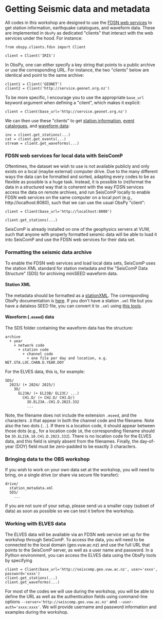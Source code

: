 # Getting Seismic data and metadata

All codes in this workshop are designed to use the [FDSN web services](https://www.fdsn.org/webservices/) to get station information, earthquake catalogues, and waveform data. These are implemented in `ObsPy` as dedicated "clients" that interact with the web services under the hood. For instance:

```
from obspy.clients.fdsn import Client

client = Client('IRIS')
```

In ObsPy, one can either specify a key string that points to a public archive or use the corresponding URL. For instance, the two "clients" below are identical and point to the same archive:

```
client1 = Client('GEONET')
client2 = Client('http://service.geonet.org.nz')
```

To be more specific, I encourage you to use the appropriate `base_url` keyword argument when defining a "client", which makes it explicit:

```
client = Client(base_url='http://service.geonet.org.nz')
```

We can then use these "clients" to get [station information](https://docs.obspy.org/master/packages/autogen/obspy.clients.fdsn.client.Client.get_stations.html#obspy.clients.fdsn.client.Client.get_stations), [event catalogues](https://docs.obspy.org/master/packages/autogen/obspy.clients.fdsn.client.Client.get_events.html#obspy.clients.fdsn.client.Client.get_events), and [waveform data](https://docs.obspy.org/master/packages/autogen/obspy.clients.fdsn.client.Client.get_waveforms.html#obspy.clients.fdsn.client.Client.get_waveforms):

```
inv = client.get_stations(...)
cat = client.get_events(...)
stream = client.get_waveforms(...)
```

### FDSN web services for local data with SeisComP

Oftentimes, the dataset we wish to use is not available publicly and only exists on a local (maybe external) computer drive. Due to the many different ways the data can be formatted and sorted, adapting every codes to be as flexible as possible is a huge task. Instead, it is possible to (re)format the data in a structured way that is coherent with the way FDSN services access the data on remote archives, and run SeisComP locally to enable FDSN web services on the same computer on a local port (e.g., http://localhost:8080), such that we can use the usual ObsPy "client":

```
client = Client(base_url='http://localhost:8080')

client.get_stations(...)
```

SeisComP is already installed on one of the geophysics servers at VUW, such that anyone with properly formatted seismic data will be able to load it into SeisComP and use the FDSN web services for their data set.

### Formatting the seismic data archive

To enable the FDSN web services and load local data sets, SeisComP uses the station XML standard for station metadata and the "SeisComP Data Structure" (SDS) for archiving miniSEED waveform data. 

#### Station XML

The metadata should be formatted as a [stationXML](https://www.fdsn.org/xml/station/). The corresponding ObsPy documentation is [here](https://docs.obspy.org/packages/obspy.core.inventory.html). If you don't have a station `.xml` file but you have a dataless SEED file, you can convert it to `.xml` using [this tools](https://seiscode.iris.washington.edu/projects/stationxml-converter).

#### Waveform (`.mseed`) data

The SDS folder containing the waveform data has the structure:

```
archive
  + year
    + network code
      + station code
        + channel code
          + one file per day and location, e.g. NET.STA.LOC.CHAN.D.YEAR.DOY
```

For the ELVES data, this is, for example:

```
SDS/
  2023/ (+ 2024/ 2025/)
    3O/
      EL23A/ (+ EL23B/ EL23C/ ...)
        CH1.D/ (+ CH2.D/ CH3.D/)
          3O.EL23A..CH1.D.2023.332
          ...
```

Note, the filename does not include the extension `.mseed`, and the characters `.D` that appear in both the channel code and the filename. Note also the two dots (`..`). If there is a location code, it should appear between those dots (e.g., for a location code `10`, the corresponding filename should be `3O.EL23A.10.CH1.D.2023.332`). There is no location code for the ELVES data, and this field is simply absent from the filenames. Finally, the day-of-year (DOY) field must be zero-padded to be exactly 3 characters.

### Bringing data to the OBS workshop

If you wish to work on your own data set at the workshop, you will need to bring, on a single drive (or share via secure file transfer):

```
drive/
  station_metadata.xml
  SDS/
    ...
```

If you are not sure of your setup, please send us a smaller copy (subset of data) as soon as possible so we can test it before the workshop. 


### Working with ELVES data

The ELVES data will be available via an FDSN web service set up for the workshop through SeisComP. To access the data, you will need to be connected to the local domain (geo.vuw.ac.nz) and use the full URL that points to the SeisComP server, as well as a user name and password. In a Python environment, you can access the ELVES data using the ObsPy tools by specifying

```
client = Client(base_url='http://seiscomp.geo.vuw.ac.nz', user='xxxx', password='xxxx')
client.get_stations(...)
client.get_waveforms(...)
```

For most of the codes we will use during the workshop, you will be able to define the URL as well as the authentication fields using command-line options `--server='http://seiscomp.geo.vuw.ac.nz'` and `--user-auth='xxxx:xxxx'`. We will provide username and password information and examples during the workshop.